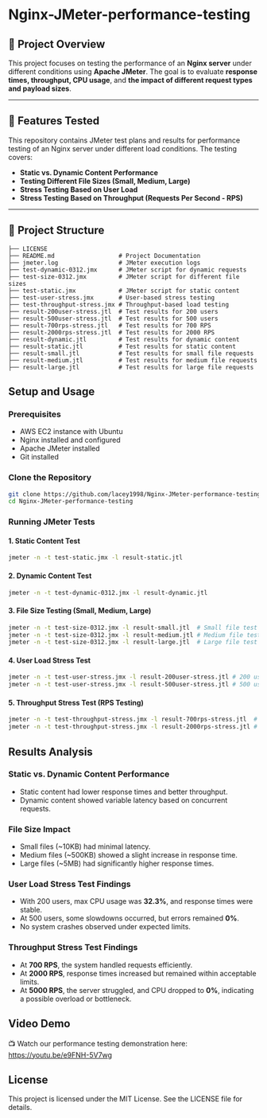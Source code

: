 # Nginx-JMeter-performance-testing

## 📌 Project Overview  
This project focuses on testing the performance of an **Nginx server** under different conditions using **Apache JMeter**. The goal is to evaluate **response times, throughput, CPU usage**, and **the impact of different request types and payload sizes**.

---

## 🚀 Features Tested  
This repository contains JMeter test plans and results for performance testing of an Nginx server under different load conditions. The testing covers:
- **Static vs. Dynamic Content Performance**
- **Testing Different File Sizes (Small, Medium, Large)**
- **Stress Testing Based on User Load**
- **Stress Testing Based on Throughput (Requests Per Second - RPS)**

---

## 📂 Project Structure  
```
├── LICENSE
├── README.md                  # Project Documentation
├── jmeter.log                 # JMeter execution logs
├── test-dynamic-0312.jmx      # JMeter script for dynamic requests
├── test-size-0312.jmx         # JMeter script for different file sizes
├── test-static.jmx            # JMeter script for static content
├── test-user-stress.jmx       # User-based stress testing
├── test-throughput-stress.jmx # Throughput-based load testing
├── result-200user-stress.jtl  # Test results for 200 users
├── result-500user-stress.jtl  # Test results for 500 users
├── result-700rps-stress.jtl   # Test results for 700 RPS
├── result-2000rps-stress.jtl  # Test results for 2000 RPS
├── result-dynamic.jtl         # Test results for dynamic content
├── result-static.jtl          # Test results for static content
├── result-small.jtl           # Test results for small file requests
├── result-medium.jtl          # Test results for medium file requests
├── result-large.jtl           # Test results for large file requests
```
## Setup and Usage
### **Prerequisites**
- AWS EC2 instance with Ubuntu
- Nginx installed and configured
- Apache JMeter installed
- Git installed

### **Clone the Repository**
```bash
git clone https://github.com/lacey1998/Nginx-JMeter-performance-testing.git
cd Nginx-JMeter-performance-testing
```

### **Running JMeter Tests**
#### **1. Static Content Test**
```bash
jmeter -n -t test-static.jmx -l result-static.jtl
```

#### **2. Dynamic Content Test**
```bash
jmeter -n -t test-dynamic-0312.jmx -l result-dynamic.jtl
```

#### **3. File Size Testing (Small, Medium, Large)**
```bash
jmeter -n -t test-size-0312.jmx -l result-small.jtl  # Small file test
jmeter -n -t test-size-0312.jmx -l result-medium.jtl # Medium file test
jmeter -n -t test-size-0312.jmx -l result-large.jtl  # Large file test
```

#### **4. User Load Stress Test**
```bash
jmeter -n -t test-user-stress.jmx -l result-200user-stress.jtl # 200 users
jmeter -n -t test-user-stress.jmx -l result-500user-stress.jtl # 500 users
```

#### **5. Throughput Stress Test (RPS Testing)**
```bash
jmeter -n -t test-throughput-stress.jmx -l result-700rps-stress.jtl  # 700 RPS
jmeter -n -t test-throughput-stress.jmx -l result-2000rps-stress.jtl # 2000 RPS
```
## **Results Analysis**
### **Static vs. Dynamic Content Performance**
- Static content had lower response times and better throughput.
- Dynamic content showed variable latency based on concurrent requests.

### **File Size Impact**
- Small files (~10KB) had minimal latency.
- Medium files (~500KB) showed a slight increase in response time.
- Large files (~5MB) had significantly higher response times.

### **User Load Stress Test Findings**
- With 200 users, max CPU usage was **32.3%**, and response times were stable.
- At 500 users, some slowdowns occurred, but errors remained **0%**.
- No system crashes observed under expected limits.

### **Throughput Stress Test Findings**
- At **700 RPS**, the system handled requests efficiently.
- At **2000 RPS**, response times increased but remained within acceptable limits.
- At **5000 RPS**, the server struggled, and CPU dropped to **0%**, indicating a possible overload or bottleneck.

## **Video Demo**
📺 Watch our performance testing demonstration here: https://youtu.be/e9FNH-5V7wg

## **License**
This project is licensed under the MIT License. See the LICENSE file for details.
